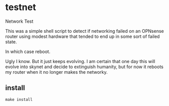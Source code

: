 # testnet
Network Test

This was a simple shell script to detect if networking failed on an OPNsense router using modest hardware that tended to end up in some sort of failed state.  

In which case reboot.

Ugly I know. But it just keeps evolving.  I am certain that one day this will evolve into skynet and decide to extinguish humanity, but for now it reboots my router when it no longer makes the networky.

## install

`make install`
